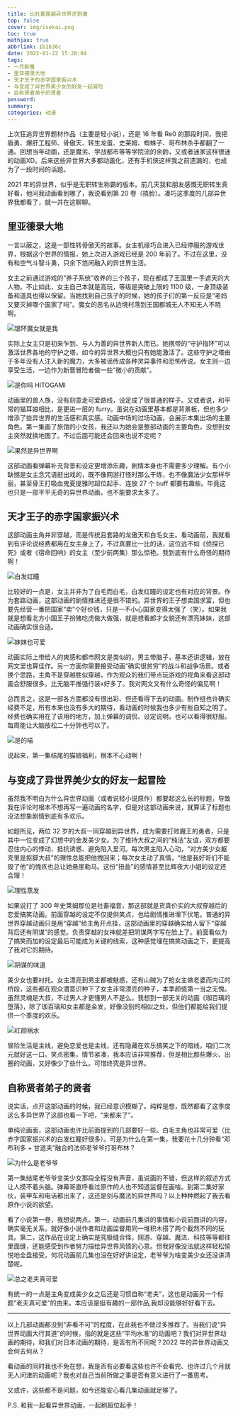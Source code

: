 ```yaml
---
title: 比社畜穿越异世界还刺激
top: false
cover: img/isekai.png
toc: true
mathjax: true
abbrlink: 1b1636c
date: 2022-01-22 15:28:04
tags:
- 一月新番
- 里亚德录大地
- 天才王子的赤字国家振兴术
- 与变成了异世界美少女的好友一起冒险
- 自称贤者弟子的贤者
password:
summary:
categories: 动漫
---
```


上次狂追异世界题材作品（主要是轻小说），还是 16 年看 Re0 的那段时间，我把盾勇、爆肝工程师、骨傲天、转生龙蛋、史莱姆、蜘蛛子、哥布林杀手都翻了一通。回想当年动画，还是魔劣、学战都市等等学院流的余韵，又或者迷家这样很迷的动画XD。后来这些异世界大多都动画化，还有手机侠这样我之前遗漏的，也成为了一段时间的话题。

2021 年的异世界，似乎是无职转生称霸的版本。前几天我和朋友感慨无职转生真好看，他问我动画看到哪了，我说看到第 20 卷（捂脸）。凑巧这季度的几部异世界我都看了，就一并在这聊聊。

## 里亚德录大地
一言以蔽之，这是一部性转骨傲天的故事。女主机缘巧合进入已经停服的游戏世界，根据这个世界的情报，她上次进入游戏已经是 200 年前了。不过在这里，没有和空气斗智斗勇，只余下悠闲融入的异世界生活。

女主之前通过游戏的“养子系统”收养的三个孩子，现在都成了王国里一手遮天的大人物。不止如此，女主自己本就是高玩，等级是突破上限的 1100 级，一身顶级装备和道具也得以保留。当她找到自己孩子的时候，她的孩子们的第一反应是“老妈又要灭掉哪个国家了吗”。魔女的恶名从边境村落到王国都城无人不知无人不晓啊。

![银环魔女就是我](isekai/01.png)

实际上女主只是初来乍到、与人为善的异世界新人而已。她携带的“守护指环”可以激活世界各地的守护之塔，如今的异世界大概也只有她能激活了。这些守护之塔由于多年没有人注入新的魔力，大多被谣传成各种灵异事件和恐怖传说。女主则一边享受生活，一边作为新晋冒险者做一些“微小的贡献”。

![是你吗 HITOGAMI](isekai/02.png)

动画里的兽人族，没有刻意走可爱路线，设定成了很普通的样子。又或者说，和平常的猫耳娘相比，是更进一层的 furry。虽说在动画里基本都是背景板，但也多少增添了些异世界的生活感和真实感。动画中场的过场动画，会展示本集出场的主要角色。第一集画了旅馆的小女孩，我还以为她会是整部动画的主要角色，没想到女主突然就换地图了。不过后面可能还会回来也说不定呢？

![果然是异世界啊](isekai/03.png)

这部动画看弹幕补充背景和设定更增添乐趣，剧情本身也不需要多少理解。有个小缺憾是女主念咒语挺出戏的，既不像网游打怪时那么干练，也不像魔法少女那样华丽，甚至骨王打吸血鬼夏提雅时超位起手、连放 27 个 buff 都要有趣些。毕竟这也只是一部平平无奇的异世界动画，也不能要求太多了。

## 天才王子的赤字国家振兴术
这部动画主角并非穿越，而是传统且套路的龙傲天和白毛女主。看动画前，我就看到有评论说经费都用在女主身上了，不过真要比一比的话，这位远不如《侦探已死》或者《宿命回响》的女主（至少前两集）那么惊艳。我到底有什么奇怪的期待啊！

![白发红瞳](isekai/04.png)

比较好的一点是，女主并非为了白毛而白毛，白发红瞳的设定也有对应的背景。作为套路动画，这部动画的剧情推进还是很不错的。异世界的王子想卖国求富，但也要先经营一番把国家“卖”个好价钱，只是一不小心国家变得太强了（笑）。如果我就是想看北方小国王子扮猪吃虎做大做强，就是想看郎才女貌还有漂亮妹妹，这部动画确实很合适。

![妹妹也可爱](isekai/05.png)

动画实际上带给人的爽感和都市网文是类似的，男主带脑子，基本还讲逻辑，放在网文里也算佳作。另一方面你需要接受动画“确实很贫穷”的战斗和战争场景。或者换个思路，主角不是穿越胜似穿越，作为观众的我们带点玩游戏的视角来看这部动画会舒服很多。比无脑平推强行装x好多了。我对网文又有什么奇怪的偏见啊！

总而言之，这是一部各方面都没有很出彩、但还看得下去的动画。制作组也许确实经费不足，所有本来也没有多大的期待，看动画的时候我也多少有些自知之明了。经费也确实用在了该用的地方，加上弹幕的调侃、设定说明，也可以看得很舒服。每周能让大脑放松二十分钟也可以了。

![是的喵](isekai/06.png)

说起来，第一集结尾的猫娘福利，根本不心动啊！

## 与变成了异世界美少女的好友一起冒险
虽然我不明白为什么异世界动画（或者说轻小说原作）都要起这么长的标题，导致我在评论时根本不想再写一遍动画的名字，但是对这部动画来说，就算读了标题也没法想象剧情到底有多欢乐。

如题所见，两位 32 岁的大叔一同穿越到异世界，成为需要打败魔王的勇者，只是其中一位变成了幻想中的金发美少女。为了维持大叔之间的“纯洁”友谊，双方都要忍住内心的悸动、抵抗诱惑、避免陷入爱河。每次男主陷入心动，“对方美少女躯壳里是抠脚大叔”的理性总能把他拽回来；每次女主动了真情，“他是我好哥们不能毁了他”的愧疚也总让她悬崖勒马。这份“扭曲”的感情甚至比辉夜大小姐的设定还合理！

![理性蒸发](isekai/07.png)

如果说打了 300 年史莱姆那位是社畜福音，那这部就是货真价实的大叔穿越后的恋爱搞笑动画。前面穿越的设定不仅提供笑点，也给剧情推进埋下伏笔。普通的异世界穿越动画只是用“穿越”给主角开点挂，这部动画里的穿越确实给人留下“穿越背后还有阴谋”的感觉。负责穿越的女神就差把阴谋两字写在脸上了。前面看似为了搞笑而加的设定最后可能成为关键的线索，这种感觉埋在搞笑动画之下，更提高了我对它的期待。

![阴谋的味道](isekai/08.png)

美少女也要衬托。女主漂亮到男主都被魅惑，还有山贼为了抢女主做老婆而内讧的桥段，这些都在观众潜意识种下了女主非常漂亮的种子，本季颜值第一当之无愧。虽然灵魂是大叔，不过男人才更懂男人不是么。我想到一部无关的动画《珈百璃的堕落》，除了珈百璃和女主都是金发，好像没别的相似之处，但他们都能给我们提供一个季度的欢乐。

![红颜祸水](isekai/09.png)

冒险生活是主线，避免恋爱也是主线，还有隐藏在欢乐搞笑之下的暗线，咱们二次元就好这一口。笑点密集，情节紧凑，我本应该非常推荐，但是相比那些爆火、出圈的动画，又好像少了些什么。可惜终究是异世界。

## 自称贤者弟子的贤者
说实话，点开这部动画的时候，我已经意识模糊了。纯粹是想，既然都看了这季度这么多异世界了这部也看一下吧，“来都来了”。

单纯论画面，这部动画也许比前面提到的几部要好一些。白毛主角也非常可爱（比赤字国家振兴术的白发红瞳好很多）。可是为什么在第一集，我要花十几分钟看“邓布利多 + 甘道夫”融合的法师老爷爷打哥布林？

![为什么是老爷爷](isekai/10.png)

第一集结尾老爷爷变美少女那段全程没有声音，虽说画的不错，但这样的叙述方式让人摸不着头脑。弹幕哥直呼看过原作的人也不知道监督在画啥。到第二集好家伙，装甲车和电话都出来了，这还是剑与魔法的异世界吗？以上种种燃起了我去看原作小说的欲望。

看了小说第一卷，我想说两点。第一，动画前几集讲的事情和小说前面讲的内容，确实毫无关系，就好像小说作者和动画监督用同一堆积木搭了两个截然不同的玩具。第二，这作品在设定上确实是究极缝合怪，网游、穿越、魔法、科技等等都往里面缝，还能感受到作者努力描绘异世界风情的心意。但我好像没法就这样轻松愉悦地全盘接受，何况动画前几集也没在好好讲设定，老爷爷为啥变美少女还没讲清楚呢。

![总之老夫真可爱](isekai/11.png)

有统一的一点是主角变成美少女之后还是习惯自称“老夫”，这也是动画另一个标题“老夫真可爱”的由来。本应该是挺有趣的一部作品,我却没能够好好看下去。

---

以上几部动画都没到“非看不可”的程度，在此我也不做过多推荐了。当我们说“异世界动画大行其道”的时候，指的就是这些“平均水准”的动画吧？我们对异世界动画的期待，和我们对日本动画的期待，是否有所不同呢？2022 年的异世界动画又会何去何从？

看动画的同时我也不免在想，我是否有必要看这些也许不会看完、也许过几个月就无人问津的动画呢？我也对自己当前所做之事是否有意义进行了一番思考。

又或许，这些都不是问题，如今还能安心看几集动画就足够了。

P.S. 和我一起看异世界动画，一起刷超位起手！
